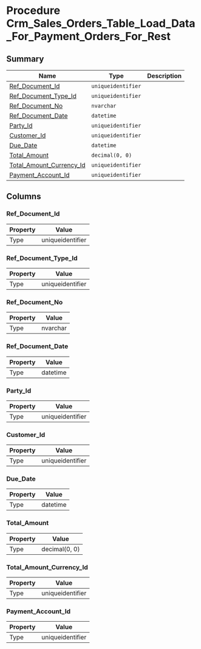 # Procedure Crm_Sales_Orders_Table_Load_Data_For_Payment_Orders_For_Rest


## Summary

| Name | Type | Description |
| - | - | --- |
|[Ref_Document_Id](#ref_document_id)|`uniqueidentifier` ||
|[Ref_Document_Type_Id](#ref_document_type_id)|`uniqueidentifier` ||
|[Ref_Document_No](#ref_document_no)|`nvarchar` ||
|[Ref_Document_Date](#ref_document_date)|`datetime` ||
|[Party_Id](#party_id)|`uniqueidentifier` ||
|[Customer_Id](#customer_id)|`uniqueidentifier` ||
|[Due_Date](#due_date)|`datetime` ||
|[Total_Amount](#total_amount)|`decimal(0, 0)` ||
|[Total_Amount_Currency_Id](#total_amount_currency_id)|`uniqueidentifier` ||
|[Payment_Account_Id](#payment_account_id)|`uniqueidentifier` ||

## Columns

### Ref_Document_Id

| Property | Value |
| - | - |
|Type|uniqueidentifier|

### Ref_Document_Type_Id

| Property | Value |
| - | - |
|Type|uniqueidentifier|

### Ref_Document_No

| Property | Value |
| - | - |
|Type|nvarchar|

### Ref_Document_Date

| Property | Value |
| - | - |
|Type|datetime|

### Party_Id

| Property | Value |
| - | - |
|Type|uniqueidentifier|

### Customer_Id

| Property | Value |
| - | - |
|Type|uniqueidentifier|

### Due_Date

| Property | Value |
| - | - |
|Type|datetime|

### Total_Amount

| Property | Value |
| - | - |
|Type|decimal(0, 0)|

### Total_Amount_Currency_Id

| Property | Value |
| - | - |
|Type|uniqueidentifier|

### Payment_Account_Id

| Property | Value |
| - | - |
|Type|uniqueidentifier|


